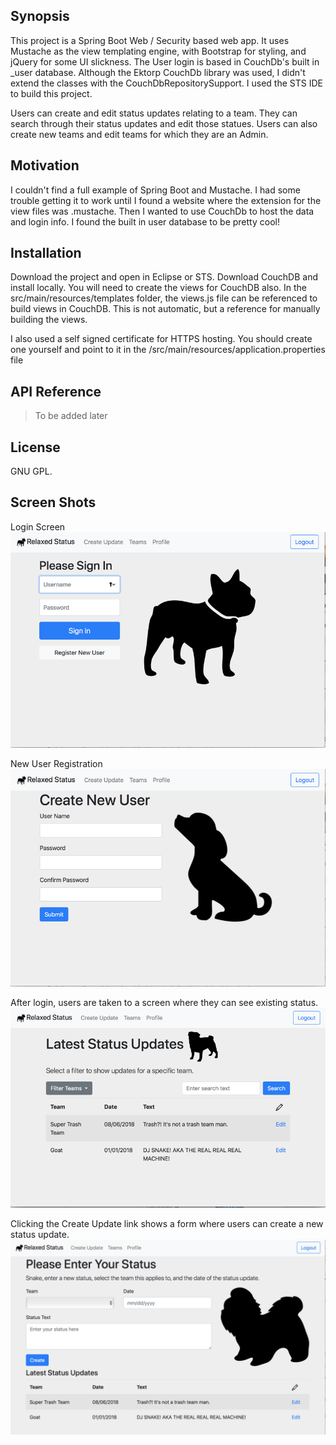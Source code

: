 ## Synopsis

This project is a Spring Boot Web / Security based web app. It uses Mustache as the view templating engine, with Bootstrap for styling, and jQuery for some UI slickness. The User login is based in CouchDb's built in _user database. Although the Ektorp CouchDb library was used, I didn't extend the classes with the CouchDbRepositorySupport. I used the STS IDE to build this project.

Users can create and edit status updates relating to a team. They can search through their status updates and edit those statues. Users can also create new teams and edit teams for which they are an Admin.

## Motivation

I couldn't find a full example of Spring Boot and Mustache. I had some trouble getting it to work until I found a website where the extension for the view files was .mustache. Then I wanted to use CouchDb to host the data and login info. I found the built in user database to be pretty cool!

## Installation

Download the project and open in Eclipse or STS. Download CouchDB and install locally. You will need to create the views for CouchDB also. In the src/main/resources/templates folder, the views.js file can be referenced to build views in CouchDB. This is not automatic, but a reference for manually building the views.

I also used a self signed certificate for HTTPS hosting. You should create one yourself and point to it in the /src/main/resources/application.properties file

## API Reference

> To be added later


## License

GNU GPL.

## Screen Shots
Login Screen
![Screen shot of login](/images/LoginScreen.png?raw=true "Login Screen")

New User Registration
![New User Screen](/images/NewUser.png?raw=true "New User Screen")

After login, users are taken to a screen where they can see existing status.
![Start Page](/images/ExistingStatuses.png?raw=true "Statuses Screen")

Clicking the Create Update link shows a form where users can create a new status update.
![New Status Update Page](/images/NewStatus.png?raw=true "New Status Screen")
